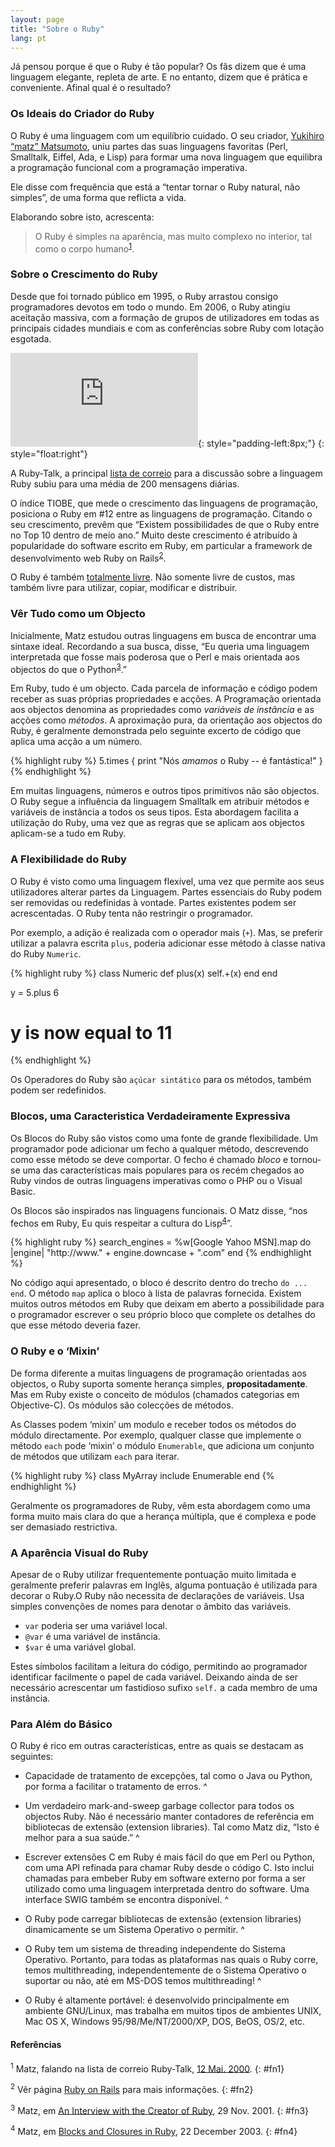 ```yaml
---
layout: page
title: "Sobre o Ruby"
lang: pt
---
```


Já pensou porque é que o Ruby é tão popular? Os fãs dizem que é uma
linguagem elegante, repleta de arte. E no entanto, dizem que é prática e
conveniente. Afinal qual é o resultado?

### Os Ideais do Criador do Ruby

O Ruby é uma linguagem com um equilíbrio cuidado. O seu criador,
[Yukihiro “matz” Matsumoto][1], uniu partes das suas linguagens
favoritas (Perl, Smalltalk, Eiffel, Ada, e Lisp) para formar uma nova
linguagem que equilibra a programação funcional com a programação
imperativa.

Ele disse com frequência que está a “tentar tornar o Ruby natural, não
simples”, de uma forma que reflicta a vida.

Elaborando sobre isto, acrescenta:

> O Ruby é simples na aparência, mas muito complexo no interior, tal
> como o corpo humano<sup>[1](#fn1)</sup>.

### Sobre o Crescimento do Ruby

Desde que foi tornado público em 1995, o Ruby arrastou consigo
programadores devotos em todo o mundo. Em 2006, o Ruby atingiu aceitação
massiva, com a formação de grupos de utilizadores em todas as principais
cidades mundiais e com as conferências sobre Ruby com lotação esgotada.

![Graph courtesy of
Gmane.](http://gmane.org/plot-rate.php?group=gmane.comp.lang.ruby.general&amp;width=280&amp;height=140&amp;title=Ruby-Talk+Activity+over+4+Years
"Graph courtesy of Gmane."){: style="padding-left:8px;"}
{: style="float:right"}

A Ruby-Talk, a principal [lista de
correio](/pt/comunidade/listas-de-correio/) para a discussão sobre a
linguagem Ruby subiu para uma média de 200 mensagens diárias.

O índice TIOBE, que mede o crescimento das linguagens de programação,
posiciona o Ruby em #12 entre as linguagens de programação. Citando o
seu crescimento, prevêm que “Existem possibilidades de que o Ruby entre
no Top 10 dentro de meio ano.” Muito deste crescimento é atribuído à
popularidade do software escrito em Ruby, em particular a framework de
desenvolvimento web Ruby on Rails<sup>[2](#fn2)</sup>.

O Ruby é também [totalmente livre](/en/about/license.txt). Não somente livre de
custos, mas também livre para utilizar, copiar, modificar e distribuir.

### Vêr Tudo como um Objecto

Inicialmente, Matz estudou outras linguagens em busca de encontrar uma
sintaxe ideal. Recordando a sua busca, disse, “Eu queria uma linguagem
interpretada que fosse mais poderosa que o Perl e mais orientada aos
objectos do que o Python<sup>[3](#fn3)</sup>.”

Em Ruby, tudo é um objecto. Cada parcela de informação e código podem
receber as suas próprias propriedades e acções. A Programação orientada
aos objectos denomina as propriedades como *variáveis de instância* e as
acções como *métodos*. A aproximação pura, da orientação aos objectos do
Ruby, é geralmente demonstrada pelo seguinte excerto de código que
aplica uma acção a um número.

{% highlight ruby %}
5.times { print "Nós *amamos* o Ruby -- é fantástica!" }
{% endhighlight %}

Em muitas linguagens, números e outros tipos primitivos não são
objectos. O Ruby segue a influência da linguagem Smalltalk em atribuir
métodos e variáveis de instância a todos os seus tipos. Esta abordagem
facilita a utilização do Ruby, uma vez que as regras que se aplicam aos
objectos aplicam-se a tudo em Ruby.

### A Flexibilidade do Ruby

O Ruby é visto como uma linguagem flexível, uma vez que permite aos seus
utilizadores alterar partes da Linguagem. Partes essenciais do Ruby
podem ser removidas ou redefinidas à vontade. Partes existentes podem
ser acrescentadas. O Ruby tenta não restringir o programador.

Por exemplo, a adição é realizada com o operador mais (`+`). Mas, se
preferir utilizar a palavra escrita `plus`, poderia adicionar esse
método à classe nativa do Ruby `Numeric`.

{% highlight ruby %}
class Numeric
  def plus(x)
    self.+(x)
  end
end

y = 5.plus 6
# y is now equal to 11
{% endhighlight %}

Os Operadores do Ruby são `açúcar sintático` para os métodos, também
podem ser redefinidos.

### Blocos, uma Caracteristica Verdadeiramente Expressiva

Os Blocos do Ruby são vistos como uma fonte de grande flexibilidade. Um
programador pode adicionar um fecho a qualquer método, descrevendo como
esse método se deve comportar. O fecho é chamado *bloco* e tornou-se uma
das características mais populares para os recém chegados ao Ruby vindos
de outras linguagens imperativas como o PHP ou o Visual Basic.

Os Blocos são inspirados nas linguagens funcionais. O Matz disse, “nos
fechos em Ruby, Eu quis respeitar a cultura do
Lisp<sup>[4](#fn4)</sup>”.

{% highlight ruby %}
search_engines =
  %w[Google Yahoo MSN].map do |engine|
    "http://www." + engine.downcase + ".com"
  end
{% endhighlight %}

No código aqui apresentado, o bloco é descrito dentro do trecho `do ...
end`. O método `map` aplica o bloco à lista de palavras fornecida.
Existem muitos outros métodos em Ruby que deixam em aberto a
possibilidade para o programador escrever o seu próprio bloco que
complete os detalhes do que esse método deveria fazer.

### O Ruby e o ‘Mixin’

De forma diferente a muitas linguagens de programação orientadas aos
objectos, o Ruby suporta somente herança simples, **propositadamente**.
Mas em Ruby existe o conceito de módulos (chamados categorias em
Objective-C). Os módulos são colecções de métodos.

As Classes podem ‘mixin’ um modulo e receber todos os métodos do módulo
directamente. Por exemplo, qualquer classe que implemente o método
`each` pode ‘mixin’ o módulo `Enumerable`, que adiciona um conjunto de
métodos que utilizam `each` para iterar.

{% highlight ruby %}
class MyArray
  include Enumerable
end
{% endhighlight %}

Geralmente os programadores de Ruby, vêm esta abordagem como uma forma
muito mais clara do que a herança múltipla, que é complexa e pode ser
demasiado restrictiva.

### A Aparência Visual do Ruby

Apesar de o Ruby utilizar frequentemente pontuação muito limitada e
geralmente preferir palavras em Inglês, alguma pontuação é utilizada
para decorar o Ruby.O Ruby não necessita de declarações de variáveis.
Usa simples convenções de nomes para denotar o âmbito das variáveis.

* `var` poderia ser uma variável local.
* `@var` é uma variável de instância.
* `$var` é uma variável global.

Estes símbolos facilitam a leitura do código, permitindo ao programador
identificar facilmente o papel de cada variável. Deixando ainda de ser
necessário acrescentar um fastidioso sufixo `self.` a cada membro de uma
instância.

### Para Além do Básico

O Ruby é rico em outras características, entre as quais se destacam as
seguintes:

* Capacidade de tratamento de excepções, tal como o Java ou Python, por
  forma a facilitar o tratamento de erros.
^

* Um verdadeiro mark-and-sweep garbage collector para todos os objectos
  Ruby. Não é necessário manter contadores de referência em bibliotecas
  de extensão (extension libraries). Tal como Matz diz, “Isto é melhor
  para a sua saúde.”
^

* Escrever extensões C em Ruby é mais fácil do que em Perl ou Python,
  com uma API refinada para chamar Ruby desde o código C. Isto inclui
  chamadas para embeber Ruby em software externo por forma a ser
  utilizado como uma linguagem interpretada dentro do software. Uma
  interface SWIG também se encontra disponível.
^

* O Ruby pode carregar bibliotecas de extensão (extension libraries)
  dinamicamente se um Sistema Operativo o permitir.
^

* O Ruby tem um sistema de threading independente do Sistema Operativo.
  Portanto, para todas as plataformas nas quais o Ruby corre, temos
  multithreading, independentemente de o Sistema Operativo o suportar ou
  não, até em MS-DOS temos multithreading!
^

* O Ruby é altamente portável: é desenvolvido principalmente em ambiente
  GNU/Linux, mas trabalha em muitos tipos de ambientes UNIX, Mac OS X,
  Windows 95/98/Me/NT/2000/XP, DOS, BeOS, OS/2, etc.

#### Referências

<sup>1</sup> Matz, falando na lista de correio Ruby-Talk, [12 Mai.
2000][2].
{: #fn1}

<sup>2</sup> Vêr página [Ruby on Rails][3] para mais informações.
{: #fn2}

<sup>3</sup> Matz, em [An Interview with the Creator of Ruby][4], 29
Nov. 2001.
{: #fn3}

<sup>4</sup> Matz, em [Blocks and Closures in Ruby][5], 22 December
2003.
{: #fn4}



[1]: http://www.rubyist.net/~matz/
[2]: http://blade.nagaokaut.ac.jp/cgi-bin/scat.rb/ruby/ruby-talk/2773
[3]: http://rubyonrails.org/
[4]: http://www.linuxdevcenter.com/pub/a/linux/2001/11/29/ruby.html
[5]: http://www.artima.com/intv/closures2.html
